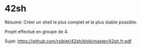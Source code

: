 # 42sh

Résumé: Créer un shell le plus complet et le plus stable possible.

Projet effectué en groupe de 4.

Sujet: https://github.com/rsibiet/42sh/blob/master/42sh.fr.pdf
